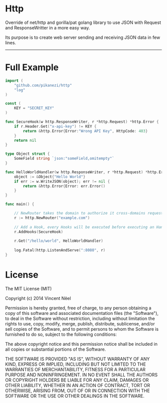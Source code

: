 Http
====

Override of net/http and gorilla/pat golang library to use JSON with Request and ResponseWritter in a more easy way.

Its purpose is to create web server sending and receiving JSON data in few lines.

---

Full Example
====

```go
import (
    "github.com/pikanezi/http"
    "log"
)

const (
    KEY = "SECRET_KEY"
)

func SecureHook(w http.ResponseWriter, r *http.Request) *http.Error {
    if r.Header.Get("x-api-key") != KEY {
        return &http.Error{Error:"Wrong API Key", HttpCode: 403}
    }
    return nil
}

type Object struct {
    SomeField string `json:"someField,omitempty"`
}

func HelloWorldHandler(w http.ResponseWriter, r *http.Request) *http.Error {
    object := &Object{"Hello World"}
    if err := w.WriteJSON(object); err != nil {
        return &http.Error{Error: err.Error()
    }
}

func main() {

    // NewRouter takes the domain to authorize it cross-domains requests
    r := http.NewRouter("example.com")
    
    // Add a Hook, every Hooks will be executed before executing an Handler
    r.AddHooks(SecureHook)
    
    r.Get("/hello/world", HelloWorldHandler)
    
    log.Fatal(http.ListenAndServe(":8080", r)
}

```

License
====

The MIT License (MIT)

Copyright (c) 2014 Vincent Nëel

Permission is hereby granted, free of charge, to any person obtaining a copy
of this software and associated documentation files (the "Software"), to deal
in the Software without restriction, including without limitation the rights
to use, copy, modify, merge, publish, distribute, sublicense, and/or sell
copies of the Software, and to permit persons to whom the Software is
furnished to do so, subject to the following conditions:

The above copyright notice and this permission notice shall be included in all
copies or substantial portions of the Software.

THE SOFTWARE IS PROVIDED "AS IS", WITHOUT WARRANTY OF ANY KIND, EXPRESS OR
IMPLIED, INCLUDING BUT NOT LIMITED TO THE WARRANTIES OF MERCHANTABILITY,
FITNESS FOR A PARTICULAR PURPOSE AND NONINFRINGEMENT. IN NO EVENT SHALL THE
AUTHORS OR COPYRIGHT HOLDERS BE LIABLE FOR ANY CLAIM, DAMAGES OR OTHER
LIABILITY, WHETHER IN AN ACTION OF CONTRACT, TORT OR OTHERWISE, ARISING FROM,
OUT OF OR IN CONNECTION WITH THE SOFTWARE OR THE USE OR OTHER DEALINGS IN THE
SOFTWARE.